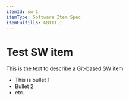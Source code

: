 ```yaml
---
itemId: sw-1
itemType: Software Item Spec
itemFulfills: GBIT1-1
---
```


# Test SW item

This is the text to describe a Git-based SW item
* This is bullet 1
* Bullet 2
* etc.
